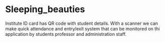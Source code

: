 # Sleeping_beauties
Institute ID card has QR code with student details. With a scanner we can make quick attendance and entry/exit system that can be monitored on thi application by students professor and administration staff.
